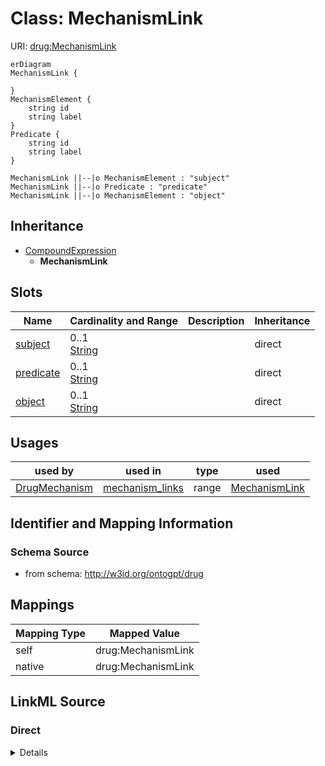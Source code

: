 # Class: MechanismLink



URI: [drug:MechanismLink](http://w3id.org/ontogpt/drug/MechanismLink)


```mermaid
erDiagram
MechanismLink {

}
MechanismElement {
    string id  
    string label  
}
Predicate {
    string id  
    string label  
}

MechanismLink ||--|o MechanismElement : "subject"
MechanismLink ||--|o Predicate : "predicate"
MechanismLink ||--|o MechanismElement : "object"

```




## Inheritance
* [CompoundExpression](CompoundExpression.md)
    * **MechanismLink**



## Slots

| Name | Cardinality and Range | Description | Inheritance |
| ---  | --- | --- | --- |
| [subject](subject.md) | 0..1 <br/> [String](String.md) |  | direct |
| [predicate](predicate.md) | 0..1 <br/> [String](String.md) |  | direct |
| [object](object.md) | 0..1 <br/> [String](String.md) |  | direct |





## Usages

| used by | used in | type | used |
| ---  | --- | --- | --- |
| [DrugMechanism](DrugMechanism.md) | [mechanism_links](mechanism_links.md) | range | [MechanismLink](MechanismLink.md) |






## Identifier and Mapping Information







### Schema Source


* from schema: http://w3id.org/ontogpt/drug





## Mappings

| Mapping Type | Mapped Value |
| ---  | ---  |
| self | drug:MechanismLink |
| native | drug:MechanismLink |





## LinkML Source

<!-- TODO: investigate https://stackoverflow.com/questions/37606292/how-to-create-tabbed-code-blocks-in-mkdocs-or-sphinx -->

### Direct

<details>
```yaml
name: MechanismLink
from_schema: http://w3id.org/ontogpt/drug
rank: 1000
is_a: CompoundExpression
attributes:
  subject:
    name: subject
    from_schema: http://w3id.org/ontogpt/drug
    rank: 1000
    range: MechanismElement
  predicate:
    name: predicate
    from_schema: http://w3id.org/ontogpt/drug
    rank: 1000
    range: Predicate
  object:
    name: object
    from_schema: http://w3id.org/ontogpt/drug
    rank: 1000
    range: MechanismElement

```
</details>

### Induced

<details>
```yaml
name: MechanismLink
from_schema: http://w3id.org/ontogpt/drug
rank: 1000
is_a: CompoundExpression
attributes:
  subject:
    name: subject
    from_schema: http://w3id.org/ontogpt/drug
    rank: 1000
    alias: subject
    owner: MechanismLink
    domain_of:
    - MechanismLink
    - Triple
    range: MechanismElement
  predicate:
    name: predicate
    from_schema: http://w3id.org/ontogpt/drug
    rank: 1000
    alias: predicate
    owner: MechanismLink
    domain_of:
    - MechanismLink
    - Triple
    range: Predicate
  object:
    name: object
    from_schema: http://w3id.org/ontogpt/drug
    rank: 1000
    alias: object
    owner: MechanismLink
    domain_of:
    - MechanismLink
    - Triple
    range: MechanismElement

```
</details>